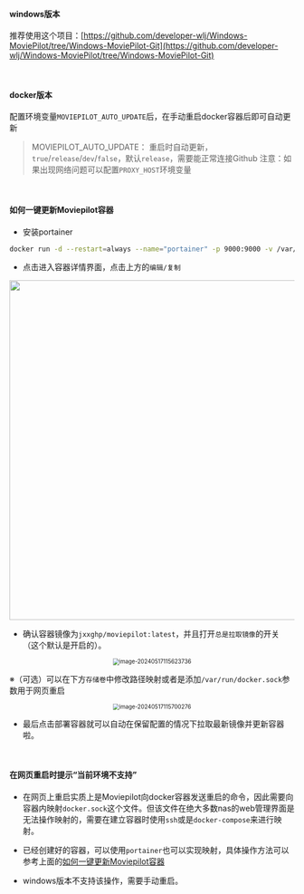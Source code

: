 #### windows版本

推荐使用这个项目：[https://github.com/developer-wlj/Windows-MoviePilot/tree/Windows-MoviePilot-Git](https://github.com/developer-wlj/Windows-MoviePilot/tree/Windows-MoviePilot-Git)

<br>

#### docker版本

配置环境变量`MOVIEPILOT_AUTO_UPDATE`后，在手动重启docker容器后即可自动更新

> MOVIEPILOT_AUTO_UPDATE： 重启时自动更新，`true`/`release`/`dev`/`false`，默认`release`，需要能正常连接Github 
> 注意：如果出现网络问题可以配置`PROXY_HOST`环境变量

<br>

#### 如何一键更新Moviepilot容器
- 安装portainer


```bash
docker run -d --restart=always --name="portainer" -p 9000:9000 -v /var/run/docker.sock:/var/run/docker.sock 6053537/portainer-ce:latest
```

- 点击进入容器详情界面，点击上方的`编辑/复制`


 <div align=center> <img src="https://github.com/Putarku/MoviePilot-Help/raw/main/img/image-20240517115604129.png" width="600"> </div>

- 确认容器镜像为`jxxghp/moviepilot:latest`，并且打开`总是拉取镜像`的开关（这个默认是开启的）。


 <div align=center> <img src="https://github.com/Putarku/MoviePilot-Help/raw/main/img/image-20240517115623736.png" alt="image-20240517115623736" style="zoom: 70%;" /></div>

※（可选）可以在下方`存储卷`中修改路径映射或者是添加`/var/run/docker.sock`参数用于网页重启

 <div align=center> <img src="https://github.com/Putarku/MoviePilot-Help/raw/main/img/image-20240517115700276.png" alt="image-20240517115700276" style="zoom:70%;" /></div>

- 最后点击部署容器就可以自动在保留配置的情况下拉取最新镜像并更新容器啦。

<br>

#### 在网页重启时提示“当前环境不支持”

- 在网页上重启实质上是Moviepilot向docker容器发送重启的命令，因此需要向容器内映射`docker.sock`这个文件。但该文件在绝大多数nas的web管理界面是无法操作映射的，需要在建立容器时使用`ssh`或是`docker-compose`来进行映射。


- 已经创建好的容器，可以使用`portainer`也可以实现映射，具体操作方法可以参考上面的[如何一键更新Moviepilot容器](#如何一键更新moviepilot容器)


- windows版本不支持该操作，需要手动重启。